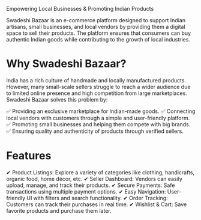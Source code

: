 Empowering Local Businesses & Promoting Indian Products

Swadeshi Bazaar is an e-commerce platform designed to support Indian artisans, small businesses, and local vendors by providing them a digital space to sell their products. The platform ensures that consumers can buy authentic Indian goods while contributing to the growth of local industries.

# Why Swadeshi Bazaar?
India has a rich culture of handmade and locally manufactured products. However, many small-scale sellers struggle to reach a wider audience due to limited online presence and high competition from large marketplaces. Swadeshi Bazaar solves this problem by:

✅ Providing an exclusive marketplace for Indian-made goods.
✅ Connecting local vendors with customers through a simple and user-friendly platform.
✅ Promoting small businesses and helping them compete with big brands.
✅ Ensuring quality and authenticity of products through verified sellers.

# Features
✔ Product Listings: Explore a variety of categories like clothing, handicrafts, organic food, home décor, etc.
✔ Seller Dashboard: Vendors can easily upload, manage, and track their products.
✔ Secure Payments: Safe transactions using multiple payment options.
✔ Easy Navigation: User-friendly UI with filters and search functionality.
✔ Order Tracking: Customers can track their purchases in real time.
✔ Wishlist & Cart: Save favorite products and purchase them later.
